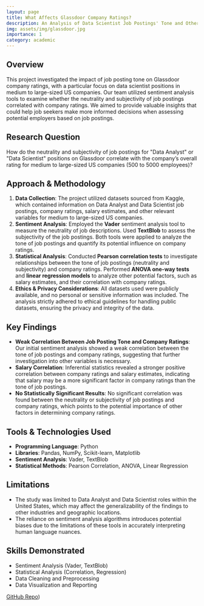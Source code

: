 ```yaml
---
layout: page
title: What Affects Glassdoor Company Ratings?
description: An Analysis of Data Scientist Job Postings' Tone and Other Potential Factors
img: assets/img/glassdoor.jpg
importance: 1
category: academic
---
```


## Overview
This project investigated the impact of job posting tone on Glassdoor company ratings, with a particular focus on data scientist positions in medium to large-sized US companies. Our team utilized sentiment analysis tools to examine whether the neutrality and subjectivity of job postings correlated with company ratings. We aimed to provide valuable insights that could help job seekers make more informed decisions when assessing potential employers based on job postings.

## Research Question
How do the neutrality and subjectivity of job postings for "Data Analyst" or "Data Scientist" positions on Glassdoor correlate with the company’s overall rating for medium to large-sized US companies (500 to 5000 employees)?

## Approach & Methodology
1. **Data Collection**: The project utilized datasets sourced from Kaggle, which contained information on Data Analyst and Data Scientist job postings, company ratings, salary estimates, and other relevant variables for medium to large-sized US companies.
2. **Sentiment Analysis**: Employed the **Vader** sentiment analysis tool to measure the neutrality of job descriptions. Used **TextBlob** to assess the subjectivity of the job postings. Both tools were applied to analyze the tone of job postings and quantify its potential influence on company ratings.
4. **Statistical Analysis**: Conducted **Pearson correlation tests** to investigate relationships between the tone of job postings (neutrality and subjectivity) and company ratings. Performed **ANOVA one-way tests** and **linear regression models** to analyze other potential factors, such as salary estimates, and their correlation with company ratings.
5. **Ethics & Privacy Considerations**: All datasets used were publicly available, and no personal or sensitive information was included. The analysis strictly adhered to ethical guidelines for handling public datasets, ensuring the privacy and integrity of the data.

## Key Findings
+ **Weak Correlation Between Job Posting Tone and Company Ratings**: Our initial sentiment analysis showed a weak correlation between the tone of job postings and company ratings, suggesting that further investigation into other variables is necessary.
+ **Salary Correlation**: Inferential statistics revealed a stronger positive correlation between company ratings and salary estimates, indicating that salary may be a more significant factor in company ratings than the tone of job postings.
+ **No Statistically Significant Results**: No significant correlation was found between the neutrality or subjectivity of job postings and company ratings, which points to the potential importance of other factors in determining company ratings.

## Tools & Technologies Used
- **Programming Language**: Python
- **Libraries**: Pandas, NumPy, Scikit-learn, Matplotlib
- **Sentiment Analysis**: Vader, TextBlob
- **Statistical Methods**: Pearson Correlation, ANOVA, Linear Regression

## Limitations
+ The study was limited to Data Analyst and Data Scientist roles within the United States, which may affect the generalizability of the findings to other industries and geographic locations.
+ The reliance on sentiment analysis algorithms introduces potential biases due to the limitations of these tools in accurately interpreting human language nuances.

## Skills Demonstrated
- Sentiment Analysis (Vader, TextBlob)
- Statistical Analysis (Correlation, Regression)
- Data Cleaning and Preprocessing
- Data Visualization and Reporting

[GitHub Repo](https://github.com/pranjlikhanna/Data-Science-in-Practice-COGS-108-Project))


